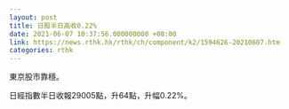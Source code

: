 ```yaml
---
layout: post
title: 日股半日高收0.22%
date: 2021-06-07 10:37:56.000000000 +08:00
link: https://news.rthk.hk/rthk/ch/component/k2/1594626-20210607.htm
categories: rthk
---
```


東京股市靠穩。

日經指數半日收報29005點，升64點，升幅0.22%。
